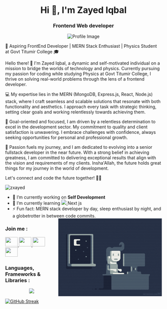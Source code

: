 <h1 align="center">Hi 👋, I'm Zayed Iqbal</h1>
<h3 align="center">Frontend Web developer</h3>


<p align="center" ><img  src="https://i.ibb.co/pK6rTxm/IMG-20230225-143542.jpg " alt="Profile Image"  height="250"> </p>







🚀 Aspiring FrontEnd Developer | MERN Stack Enthusiast | Physics Student at Govt Titumir College 🎓

Hello there! 👋 I'm Zayed Iqbal, a dynamic and self-motivated individual on a mission to bridge the worlds of technology and physics. Currently pursuing my passion for coding while studying Physics at Govt Titumir College, I thrive on solving real-world problems through the lens of a frontend developer.

💻 My expertise lies in the MERN (MongoDB, Express.js, React, Node.js) stack, where I craft seamless and scalable solutions that resonate with both functionality and aesthetics. I approach every task with strategic thinking, setting clear goals and working relentlessly towards achieving them.

🎯 Goal-oriented and focused, I am driven by a relentless determination to excel in the development sector. My commitment to quality and client satisfaction is unwavering. I embrace challenges with confidence, always seeking opportunities for personal and professional growth.

🌟 Passion fuels my journey, and I am dedicated to evolving into a senior fullstack developer in the near future. With a strong belief in achieving greatness, I am committed to delivering exceptional results that align with the vision and requirements of my clients. Insha'Allah, the future holds great things for my journey in the world of development.

Let's connect and code the future together! 🚀✨





<p align="left"> <img src="https://komarev.com/ghpvc/?username=zxayed&label=Profile%20views&color=0e75b6&style=flat" alt="zxayed" /> </p>

- 🔭 I’m currently working on **Self Development**
- 🌱 I’m currently learning  <a href="#">
    <img src="https://skillicons.dev/icons?i=redux" />
  </a>  Next js 
- ⚡ Fun fact: MERN stack developer by day, sleep enthusiast by night, and a globetrotter in between code commits. 
  <img align="right" src="https://github.com/ZxAYED/zxayed/blob/main/coding.gif " alt=" Image"  height="250">
<h3 align="left">Join  me :</h3>
<p align="left">
 <a href="https://www.linkedin.com/in/zayed-iqbal" height="30" width="40">
    <img  height="30" width="40" src="https://skillicons.dev/icons?i=linkedin" />
  </a>
 <a href="https://instagram.com/zzayed0" height="30" width="40">
    <img  height="30" width="40" src="https://skillicons.dev/icons?i=instagram" />
  </a>
  <a href="#" height="30" width="40">
    <img  height="30" width="40" src="https://skillicons.dev/icons?i=discord" />
  </a> 
  <a href="https://www.linkedin.com/in/zayed-iqbal" height="30" width="40">
    <img  height="30" width="40" src="https://skillicons.dev/icons?i=linkedin" />
  </a> 
 
</p>

<h3 align="left">Languages, Frameworks & Libraries :</h3>
<p align="center">
  <a href="">
    <img src="https://skillicons.dev/icons?i=github,html,css,tailwind,bootstrap,js,react,firebase,express,mongodb,nodejs" />
  </a>
</p>




<a href="https://git.io/streak-stats"><img src="https://github-readme-streak-stats.herokuapp.com?user=ZxAYED&hide_border=true&background=45%2C4A90E2%2C367588&ring=FF8C00&border=FF8C00&fire=FF8C00&stroke=EBC7E0&currStreakNum=EBC7E0&sideNums=EBC7E0&currStreakLabel=EBC7E0&sideLabels=EBC7E0&dates=EBC7E0&excludeDaysLabel=EBC7E0" alt="GitHub Streak" /></a>

